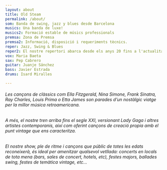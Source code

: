```yaml
---
layout: about
title: Old Steam
permalink: /about/
som: Banda de swing, jazz y blues desde Barcelona
musics: Una banda de luxe!
musics2: Formació estable de músics professionals
premsa: Zona de Premsa
premsa2: Informació, disposició i requeriments tècnics.
reper: Jazz, Swing & Blues
reper2: El nostre repertori abarca desde els anys 20 fins a l'actualitat, un repàs en ordre cronològic per la història del Jazz.
vox: Maria Baeta
sax: Pep Cabrero
guitar: Juanje Sánchez
bass: Javier Estrada
drums: Isard Miralles

---
```



###### Les cançons de clàssics com Ella Fitzgerald, Nina Simone, Frank Sinatra, Ray Charles, Louis Prima o Etta James son parades d’un nostàlgic viatge per la millor música retroamericana. 
###### A més, el nostre tren arriba fins el segle XXI, versionant Lady Gaga i altres artistes contemporanis, així com oferint cançons de creació propia amb el punt vintage que ens caracteritza.
###### El nostre show, ple de ritme i cançons que públic de totes les edats reconeixerà, és ideal per amenitzar qualsevol vetllada: concerts en locals de tota mena (bars, sales de concert, hotels, etc), festes majors, ballades swing, festes de temàtica vintage, etc...